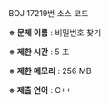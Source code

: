 BOJ 17219번 소스 코드

<b>※ 문제 이름</b> : 비밀번호 찾기

<b>※ 제한 시간</b> : 5 초

<b>※ 제한 메모리</b> : 256 MB

<b>※ 제출 언어</b> : C++
